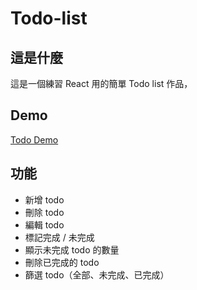 # Todo-list
## 這是什麼
這是一個練習 React 用的簡單 Todo list 作品，

## Demo
[Todo Demo](https://4genie.github.io/my-todolist/)
## 功能
- 新增 todo
- 刪除 todo
- 編輯 todo
- 標記完成 / 未完成
- 顯示未完成 todo 的數量
- 刪除已完成的 todo
- 篩選 todo（全部、未完成、已完成）